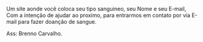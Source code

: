 Um site aonde você coloca seu tipo sanguineo, seu Nome e seu E-mail,
Com a intenção de ajudar ao proximo, para entrarmos em contato por via E-mail para fazer doanção de sangue.

Ass: Brenno Carvalho.

